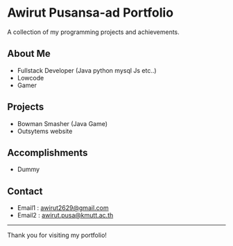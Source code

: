# Awirut Pusansa-ad Portfolio

A collection of my programming projects and achievements.

## About Me

- Fullstack Developer (Java python mysql Js etc..)
- Lowcode
- Gamer

## Projects

- Bowman Smasher (Java Game)
- Outsytems website

## Accomplishments

- Dummy

## Contact

- Email1 : awirut2629@gmail.com
- Email2 : awirut.pusa@kmutt.ac.th

---

Thank you for visiting my portfolio!
